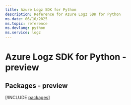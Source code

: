 ```yaml
---
title: Azure Logz SDK for Python
description: Reference for Azure Logz SDK for Python
ms.date: 06/10/2025
ms.topic: reference
ms.devlang: python
ms.service: logz
---
```

# Azure Logz SDK for Python - preview
## Packages - preview
[!INCLUDE [packages](logz-index.md)]